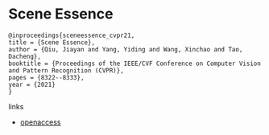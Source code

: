 # Scene Essence

```
@inproceedings{sceneessence_cvpr21,
title = {Scene Essence},
author = {Qiu, Jiayan and Yang, Yiding and Wang, Xinchao and Tao, Dacheng},
booktitle = {Proceedings of the IEEE/CVF Conference on Computer Vision and Pattern Recognition (CVPR)},
pages = {8322--8333},
year = {2021}
}
```
links
- [openaccess](http://openaccess.thecvf.com//content/CVPR2021/html/Qiu_Scene_Essence_CVPR_2021_paper.html)
